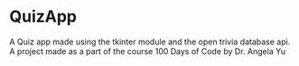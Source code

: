 # QuizApp
A Quiz app made using the tkinter module and the open trivia database api. A project made as  a part of the course 100 Days of Code by Dr. Angela Yu
